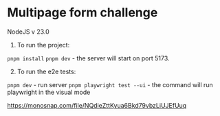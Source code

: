 # Multipage form challenge

NodeJS v 23.0

1) To run the project:

`pnpm install`
`pnpm dev` - the server will start on port 5173.


2) To run the e2e tests:

`pnpm dev` - run server
`pnpm playwright test --ui` - the command will run playwright in the visual mode  


https://monosnap.com/file/NQdieZttKyua6Bkd79vbzLiUJEfUuq

